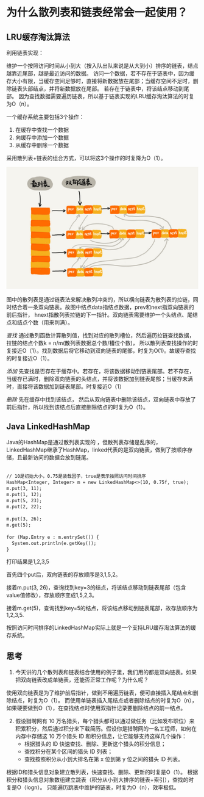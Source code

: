 # 为什么散列表和链表经常会一起使用？

## LRU缓存淘汰算法

利用链表实现：

维护一个按照访问时间从小到大（按入队出队来说是从大到小）排序的链表，结点越靠近尾部，越是最近访问的数据。
访问一个数据，若不存在于链表中，因为缓存大小有限，当缓存空间足够时，直接将新数据放在尾部；当缓存空间不足时，删除链表头部结点，并将新数据放在尾部。
若存在于链表中，将该结点移动到尾部。
因为查找数据需要遍历链表，所以基于链表实现的LRU缓存淘汰算法的时复为O（n）。

一个缓存系统主要包括3个操作：
1. 在缓存中查找一个数据
2. 向缓存中添加一个数据
3. 从缓存中删除一个数据

采用散列表+链表的组合方式，可以将这3个操作的时复降为O（1）。

![Alt](img/LRU_hashtable_linkedlist.jpg)

图中的散列表是通过链表法来解决散列冲突的，所以横向链表为散列表的拉链，同时结合着一条双向链表。故图中结点data指结点数据，prev和next指双向链表的前后指针， hnext指散列表拉链的下一指针。双向链表需要维护一个头结点、尾结点和结点个数（用来判满）。

*查找* 通过散列函数计算散列值，找到对应的散列槽位，然后遍历拉链查找数据，拉链的结点个数k = n/m(散列表数据总个数/槽位个数)， 所以散列表查找操作的时复接近O（1）。找到数据后将它移动到双向链表的尾部，时复为O(1)。故缓存查找的时复接近O（1）。

*添加* 先查找是否存在于缓存中。若存在，将该数据移动到链表尾部。若不存在，当缓存已满时，删除双向链表的头结点，并将该数据加到链表尾部；当缓存未满时，直接将该数据加到链表尾部。时复接近O（1）

*删除* 先在缓存中找到该结点， 然后从双向链表中删除该结点，双向链表中存放了前后指针，所以找到该结点后直接删除结点的时复为O（1）。


## Java LinkedHashMap

Java的HashMap是通过散列表实现的 ，但散列表存储是乱序的， LinkedHashMap继承了HashMap，linked代表的是双向链表，做到了按顺序存储，且最新访问的数据会放到链尾。

```

// 10是初始大小，0.75是装载因子，true是表示按照访问时间排序
HashMap<Integer, Integer> m = new LinkedHashMap<>(10, 0.75f, true);
m.put(3, 11);
m.put(1, 12);
m.put(5, 23);
m.put(2, 22);

m.put(3, 26);
m.get(5);

for (Map.Entry e : m.entrySet()) {
  System.out.println(e.getKey());
}

```

打印结果是1,2,3,5

首先四个put后，双向链表的存放顺序是3,1,5,2。

接着m.put(3, 26)，查询找到key=3的结点，将该结点移动到链表尾部（包含value值修改），存放顺序变成1,5,2,3。

接着m.get(5)，查询找到key=5的结点，将该结点移动到链表尾部，故存放顺序为1,2,3,5.

按照访问时间排序的LinkedHashMap实际上就是一个支持LRU缓存淘汰算法的缓存系统。


## 思考
1. 今天讲的几个散列表和链表结合使用的例子里，我们用的都是双向链表。如果把双向链表改成单链表，还能否正常工作呢？为什么呢？

使用双向链表是为了维护前后指针，做到不用遍历链表，便可直接插入尾结点和删除结点，时复为O（1）。 而使用单链表插入尾结点或者删除结点的时复为O（n），如果硬要做到O（1），在查找结点时使用双指针记录要删除结点的前一结点。

2. 假设猎聘网有 10 万名猎头，每个猎头都可以通过做任务（比如发布职位）来积累积分，然后通过积分来下载简历。假设你是猎聘网的一名工程师，如何在内存中存储这 10 万个猎头 ID 和积分信息，让它能够支持这样几个操作：
    - 根据猎头的 ID 快速查找、删除、更新这个猎头的积分信息；
    - 查找积分在某个区间的猎头 ID 列表；
    - 查找按照积分从小到大排名在第 x 位到第 y 位之间的猎头 ID 列表。

根据ID和猎头信息对象建立散列表，快速查找、删除、更新的时复是O（1）。
根据积分和猎头信息对象数组建立跳表（积分从小到大排序的链表+索引），查找的时复是O（logn）。
只能遍历跳表中维护的链表，时复为O（n），效率极低。
